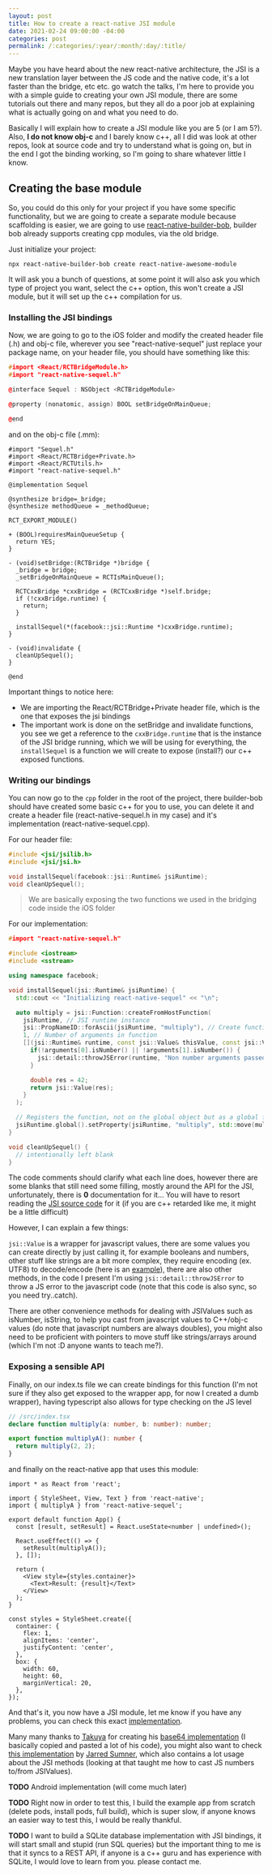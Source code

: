 ```yaml
---
layout: post
title: How to create a react-native JSI module
date: 2021-02-24 09:00:00 -04:00
categories: post
permalink: /:categories/:year/:month/:day/:title/
---
```


Maybe you have heard about the new react-native architecture, the JSI is a new translation layer between the JS code and the native code, it's a lot faster than the bridge, etc etc. go watch the talks, I'm here to provide you with a simple guide to creating your own JSI module, there are some tutorials out there and many repos, but they all do a poor job at explaining what is actually going on and what you need to do.

Basically I will explain how to create a JSI module like you are 5 (or I am 5?). Also, **I do not know obj-c** and I barely know c++, all I did was look at other repos, look at source code and try to understand what is going on, but in the end I got the binding working, so I'm going to share whatever little I know.

## Creating the base module

So, you could do this only for your project if you have some specific functionality, but we are going to create a separate module because scaffolding is easier, we are going to use [react-native-builder-bob](https://github.com/callstack/react-native-builder-bob), builder bob already supports creating cpp modules, via the old bridge.

Just initialize your project:

```npx react-native-builder-bob create react-native-awesome-module```

It will ask you a bunch of questions, at some point it will also ask you which type of project you want, select the c++ option, this won't create a JSI module, but it will set up the c++ compilation for us.

### Installing the JSI bindings

Now, we are going to go to the iOS folder and modify the created header file (.h) and obj-c file, wherever you see "react-native-sequel" just replace your package name, on your header file, you should have something like this:

```c++
#import <React/RCTBridgeModule.h>
#import "react-native-sequel.h"

@interface Sequel : NSObject <RCTBridgeModule>

@property (nonatomic, assign) BOOL setBridgeOnMainQueue;

@end
```

and on the obj-c file (.mm):

```obj-c
#import "Sequel.h"
#import <React/RCTBridge+Private.h>
#import <React/RCTUtils.h>
#import "react-native-sequel.h"

@implementation Sequel

@synthesize bridge=_bridge;
@synthesize methodQueue = _methodQueue;

RCT_EXPORT_MODULE()

+ (BOOL)requiresMainQueueSetup {
  return YES;
}

- (void)setBridge:(RCTBridge *)bridge {
  _bridge = bridge;
  _setBridgeOnMainQueue = RCTIsMainQueue();

  RCTCxxBridge *cxxBridge = (RCTCxxBridge *)self.bridge;
  if (!cxxBridge.runtime) {
    return;
  }

  installSequel(*(facebook::jsi::Runtime *)cxxBridge.runtime);
}

- (void)invalidate {
  cleanUpSequel();
}

@end
```

Important things to notice here:
- We are importing the React/RCTBridge+Private header file, which is the one that exposes the jsi bindings
- The important work is done on the setBridge and invalidate functions, you see we get a reference to the `cxxBridge.runtime` that is the instance of the JSI bridge running, which we will be using for everything, the `installSequel` is a function we will create to expose (install?) our c++ exposed functions.

### Writing our bindings

You can now go to the `cpp` folder in the root of the project, there builder-bob should have created some basic c++ for you to use, you can delete it and create a header file (react-native-sequel.h in my case) and it's implementation (react-native-sequel.cpp).

For our header file:

```c++
#include <jsi/jsilib.h>
#include <jsi/jsi.h>

void installSequel(facebook::jsi::Runtime& jsiRuntime);
void cleanUpSequel();
```
> We are basically exposing the two functions we used in the bridging code inside the iOS folder

For our implementation:

```c++
#import "react-native-sequel.h"

#include <iostream>
#include <sstream>

using namespace facebook;

void installSequel(jsi::Runtime& jsiRuntime) {
  std::cout << "Initializing react-native-sequel" << "\n";

  auto multiply = jsi::Function::createFromHostFunction(
    jsiRuntime, // JSI runtime instance
    jsi::PropNameID::forAscii(jsiRuntime, "multiply"), // Create function name
    1, // Number of arguments in function
    [](jsi::Runtime& runtime, const jsi::Value& thisValue, const jsi::Value* arguments, size_t count) -> jsi::Value { // callable function
      if(!arguments[0].isNumber() || !arguments[1].isNumber()) {
        jsi::detail::throwJSError(runtime, "Non number arguments passed to sequel");
      }

      double res = 42;
      return jsi::Value(res);
    }
  );

  // Registers the function, not on the global object but as a global function
  jsiRuntime.global().setProperty(jsiRuntime, "multiply", std::move(multiply));
}

void cleanUpSequel() {
  // intentionally left blank
}
```

The code comments should clarify what each line does, however there are some blanks that still need some filling, mostly around the API for the JSI, unfortunately, there is **0** documentation for it... You will have to resort reading the [JSI source code](https://github.com/facebook/react-native/blob/master/ReactCommon/jsi/jsi/jsi.cpp) for it (if you are c++ retarded like me, it might be a little difficult)

However, I can explain a few things:

`jsi::Value` is a wrapper for javascript values, there are some values you can create directly by just calling it, for example booleans and numbers, other stuff like strings are a bit more complex, they require encoding (ex. UTF8) to decode/encode (here is an [example](https://github.com/craftzdog/react-native-quick-base64/blob/master/cpp/react-native-quick-base64.cpp)), there are also other methods, in the code I present I'm using `jsi::detail::throwJSError` to throw a JS error to the javascript code (note that this code is also sync, so you need try..catch). 

There are other convenience methods for dealing with JSIValues such as isNumber, isString, to help you cast from javascript values to C++/obj-c values (do note that javascript numbers are always doubles), you might also need to be proficient with pointers to move stuff like strings/arrays around (which I'm not :D anyone wants to teach me?).

### Exposing a sensible API

Finally, on our index.ts file we can create bindings for this function (I'm not sure if they also get exposed to the wrapper app, for now I created a dumb wrapper), having typescript also allows for type checking on the JS level

```ts
// /src/index.tsx
declare function multiply(a: number, b: number): number;

export function multiplyA(): number {
  return multiply(2, 2);
}
```

and finally on the react-native app that uses this module:

```tsx
import * as React from 'react';

import { StyleSheet, View, Text } from 'react-native';
import { multiplyA } from 'react-native-sequel';

export default function App() {
  const [result, setResult] = React.useState<number | undefined>();

  React.useEffect(() => {
    setResult(multiplyA());
  }, []);

  return (
    <View style={styles.container}>
      <Text>Result: {result}</Text>
    </View>
  );
}

const styles = StyleSheet.create({
  container: {
    flex: 1,
    alignItems: 'center',
    justifyContent: 'center',
  },
  box: {
    width: 60,
    height: 60,
    marginVertical: 20,
  },
});
```

And that's it, you now have a JSI module, let me know if you have any problems, you can check this exact [implementation](https://github.com/ospfranco/react-native-sequel).

Many many thanks to [Takuya](https://twitter.com/inkdrop_app) for creating his [base64 implementation](https://github.com/craftzdog/react-native-quick-base64) (I basically copied and pasted a lot of his code), you might also want to check [this implementation](https://github.com/react-native-async-storage/async-storage/issues/291) by [Jarred Sumner](https://twitter.com/jarredsumner), which also contains a lot usage about the JSI methods (looking at that taught me how to cast JS numbers to/from JSIValues).

**TODO** Android implementation (will come much later)

**TODO** Right now in order to test this, I build the example app from scratch (delete pods, install pods, full build), which is super slow, if anyone knows an easier way to test this, I would be really thankful.

**TODO** I want to build a SQLite database implementation with JSI bindings, it will start small and stupid (run SQL queries) but the important thing to me is that it syncs to a REST API, if anyone is a c++ guru and has experience with SQLite, I would love to learn from you. please contact me.